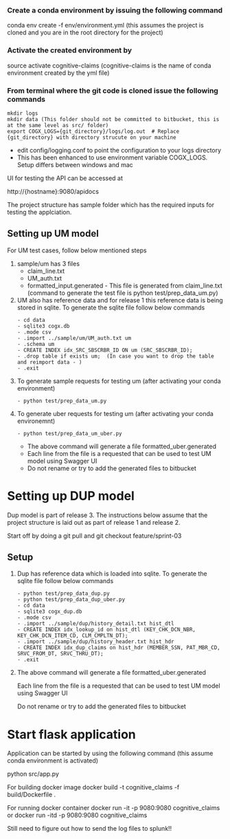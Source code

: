### Create a conda environment by issuing the following command

conda env create -f env/environment.yml (this assumes the project is cloned and you are in the root directory for the project)

### Activate the created environment by 

source activate cognitive-claims (cognitive-claims is the name of conda environment created by the yml file)

### From terminal where the git code is cloned issue the following commands

```
mkdir logs
mkdir data (This folder should not be committed to bitbucket, this is at the same level as src/ folder)
export COGX_LOGS={git_directory}/logs/log.out  # Replace {git_directory} with directory strucute on your machine
```
  - edit config/logging.conf to point the configuration to your logs directory
  - This has been enhanced to use environment variable COGX_LOGS. Setup differs between windows and mac


UI for testing the API can be accessed at 

http://{hostname}:9080/apidocs

The project structure has sample folder which has the required inputs for testing the applciation.

## Setting up UM model
For UM test cases, follow below mentioned steps
1. sample/um has 3 files 
    - claim_line.txt
    - UM_auth.txt
    - formatted_input.generated  - This file is generated from claim_line.txt (command to generate the test file is python test/prep_data_um.py)
2. UM also has reference data and for release 1 this reference data is being stored in sqlite. To generate the sqlite file follow below commands
    ```
    - cd data 
    - sqlite3 cogx.db
    - .mode csv 
    - .import ../sample/um/UM_auth.txt um
    - .schema um
    - CREATE INDEX idx_SRC_SBSCRBR_ID ON um (SRC_SBSCRBR_ID);
    - .drop table if exists um;  (In case you want to drop the table and reimport data - )
    - .exit
    ```
3. To generate sample requests for testing um (after activating your conda environment)
    ```
    - python test/prep_data_um.py
    ```
4. To generate uber requests for testing um (after activating your conda environemnt)
    ```
    - python test/prep_data_um_uber.py
    ```
    - The above command will generate a file formatted_uber.generated
    - Each line from the file is a requested that can be used to test UM model using Swagger UI 
    - Do not rename or try to add the generated files to bitbucket


# Setting up DUP model
Dup model is part of release 3. The instructions below assume that the project structure is laid out as part of release 1 and release 2.

Start off by doing a git pull and git checkout feature/sprint-03


## Setup
1. Dup has reference data which is loaded into sqlite. To generate the sqlite file follow below commands
    ```
    - python test/prep_data_dup.py
    - python test/prep_data_dup_uber.py
    - cd data
    - sqlite3 cogx_dup.db
    - .mode csv
    - .import ../sample/dup/history_detail.txt hist_dtl
    - CREATE INDEX idx_lookup_id on hist_dtl (KEY_CHK_DCN_NBR, KEY_CHK_DCN_ITEM_CD, CLM_CMPLTN_DT);
    - .import ../sample/dup/history_header.txt hist_hdr
    - CREATE INDEX idx_dup_claims on hist_hdr (MEMBER_SSN, PAT_MBR_CD, SRVC_FROM_DT, SRVC_THRU_DT);
    - .exit
    ```
2. The above command will generate a file formatted_uber.generated
   
    Each line from the file is a requested that can be used to test UM model using Swagger UI 
    
    Do not rename or try to add the generated files to bitbucket


# Start flask application 
Application can be started by using the following command (this assume conda environment is activated)

python src/app.py


For building docker image
docker build -t cognitive_claims -f build/Dockerfile .

For running docker container
docker run -it -p 9080:9080 cognitive_claims
or
docker run -itd -p 9080:9080 cognitive_claims

Still need to figure out how to send the log files to splunk!!